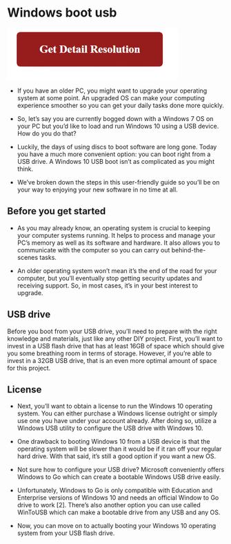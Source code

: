 # Windows boot usb

[![Windows boot usb](red2.png)](https://github.com/itechtics/windows.boot.usb)

* If you have an older PC, you might want to upgrade your operating system at some point. An upgraded OS can make your computing experience smoother so you can get your daily tasks done more quickly.

* So, let’s say you are currently bogged down with a Windows 7 OS on your PC but you’d like to load and run Windows 10 using a USB device. How do you do that?

* Luckily, the days of using discs to boot software are long gone. Today you have a much more convenient option: you can boot right from a USB drive. A Windows 10 USB boot isn’t as complicated as you might think.

* We’ve broken down the steps in this user-friendly guide so you’ll be on your way to enjoying your new software in no time at all.


## Before you get started


* As you may already know, an operating system is crucial to keeping your computer systems running.
It helps to process and manage your PC’s memory as well as its software and hardware. It also allows you to communicate with the computer so you can carry out behind-the-scenes tasks. 

* An older operating system won’t mean it’s the end of the road for your computer, but you’ll eventually stop getting security updates and receiving support. So, in most cases, it’s in your best interest to upgrade.



##  USB drive

Before you boot from your USB drive, you’ll need to prepare with the right knowledge and materials, just like any other DIY project.
First, you’ll want to invest in a USB flash drive that has at least 16GB of space which should give you some breathing room in terms of storage. However, if you’re able to invest in a 32GB USB drive, that is an even more optimal amount of space for this project.


##  License

* Next, you’ll want to obtain a license to run the Windows 10 operating system. You can either purchase a Windows license outright or simply use one you have under your account already. After doing so, utilize a Windows USB utility to configure the USB drive with Windows 10.

* One drawback to booting Windows 10 from a USB device is that the operating system will be slower than it would be if it ran off your regular hard drive. With that said, it’s still a good option if you want a new OS.

* Not sure how to configure your USB drive? Microsoft conveniently offers Windows to Go which can create a bootable Windows USB drive easily.

* Unfortunately, Windows to Go is only compatible with Education and Enterprise versions of Windows 10 and needs an official Window to Go drive to work [2]. There’s also another option you can use called WinToUSB which can make a bootable drive from any USB and any OS.

* Now, you can move on to actually booting your Windows 10 operating system from your USB flash drive.
